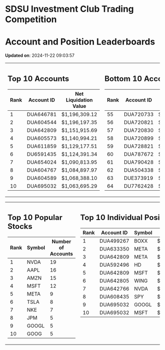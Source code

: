 # SDSU Investment Club Trading Competition 
 # Account and Position Leaderboards

**Updated on**: 2024-11-22 09:03:57

<table><tr><td valign="top">

## Top 10 Accounts
| Rank | Account ID | Net Liquidation Value |
|------|------------|-----------------------|
| 1 | DUA646781 | $1,196,309.12 |
| 2 | DUA604544 | $1,196,197.35 |
| 3 | DUA642809 | $1,151,915.69 |
| 4 | DUA605573 | $1,140,994.21 |
| 5 | DUA611859 | $1,129,177.51 |
| 6 | DU6591435 | $1,124,391.34 |
| 7 | DUA654024 | $1,090,813.95 |
| 8 | DUA604767 | $1,084,897.97 |
| 9 | DUA604589 | $1,068,388.10 |
| 10 | DUA695032 | $1,063,695.29 |

</td><td valign="top">

## Bottom 10 Accounts
| Rank | Account ID | Net Liquidation Value |
|------|------------|-----------------------|
| 55 | DUA720733 | $1,007,307.68 |
| 56 | DUA720821 | $1,007,307.68 |
| 57 | DUA720830 | $1,007,307.68 |
| 58 | DUA720899 | $1,007,307.68 |
| 59 | DUA728821 | $1,006,948.45 |
| 60 | DUA787672 | $1,006,109.99 |
| 61 | DUA790428 | $1,006,109.99 |
| 62 | DUA504338 | $1,005,538.76 |
| 63 | DUE373919 | $1,000,000.00 |
| 64 | DU7762428 | $996,727.24 |

</td></tr></table>

<table><tr><td valign="top">

## Top 10 Popular Stocks
| Rank | Symbol | Number of Accounts |
|------|--------|--------------------|
| 1 | NVDA | 19 |
| 2 | AAPL | 16 |
| 3 | AMZN | 15 |
| 4 | MSFT | 12 |
| 5 | META | 9 |
| 6 | TSLA | 8 |
| 7 | NKE | 7 |
| 8 | JPM | 5 |
| 9 | GOOGL | 5 |
| 10 | GOOG | 5 |

</td><td valign="top">

## Top 10 Individual Positions
| Rank | Account ID | Symbol | Cost | Total Value |
|------|------------|--------|-----------|-------------|
| 1 | DUA499267 | BOXX | $599,207.78 | $599,207.78 |
| 2 | DUA633350 | META | $466,298.04 | $466,298.04 |
| 3 | DUA642809 | META | $420,859.54 | $420,859.54 |
| 4 | DUA592496 | HD | $218,226.53 | $218,226.53 |
| 5 | DUA642809 | MSFT | $205,157.28 | $205,157.28 |
| 6 | DUA642805 | WING | $198,339.03 | $198,339.03 |
| 7 | DUA642766 | NVDA | $195,171.67 | $195,171.67 |
| 8 | DUA608435 | SPY | $171,717.02 | $171,717.02 |
| 9 | DUA695032 | GOOGL | $170,066.26 | $170,066.26 |
| 10 | DUA695032 | MSFT | $150,001.76 | $150,001.76 |

</td></tr></table>
